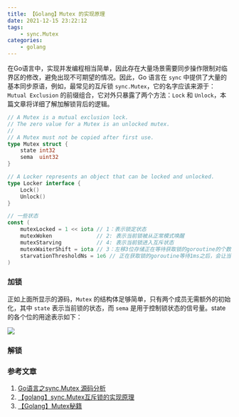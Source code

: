 ```yaml
---
title: 【Golang】Mutex 的实现原理
date: 2021-12-15 23:22:12
tags:
    - sync.Mutex
categories:
    - golang
---
```


在Go语言中，实现并发编程相当简单，因此存在大量场景需要同步操作限制对临界区的修改，避免出现不可期望的情况。因此，Go 语言在 `sync` 中提供了大量的基本同步原语，例如，最常见的互斥锁 `sync.Mutex`，它的名字应该来源于：`Mutual Exclusion` 的前缀组合，它对外只暴露了两个方法：`Lock` 和 `Unlock`，本篇文章将详细了解加解锁背后的逻辑。

```go
// A Mutex is a mutual exclusion lock.
// The zero value for a Mutex is an unlocked mutex.
//
// A Mutex must not be copied after first use.
type Mutex struct {
	state int32
	sema  uint32
}

// A Locker represents an object that can be locked and unlocked.
type Locker interface {
	Lock()
	Unlock()
}

// 一些状态
const (
	mutexLocked = 1 << iota // 1：表示锁定状态
	mutexWoken              // 2: 表示当前锁被从正常模式唤醒
	mutexStarving           // 4: 表示当前锁进入互斥状态
	mutexWaiterShift = iota // 3：左移3位存储正在等待获取锁的goroutine的个数
    starvationThresholdNs = 1e6 // 正在获取锁的goroutine等待1ms之后，会让当前锁进入饥饿模式
)
```

### 加锁

正如上面所显示的源码，`Mutex` 的结构体足够简单，只有两个成员无需额外的初始化，其中 `state` 表示当前锁的状态，而 `sema` 是用于控制锁状态的信号量。state 的各个位的用途表示如下：

![](mutex-state.png)

### 解锁

<!-- more -->

### 参考文章

1. [Go语言之sync.Mutex 源码分析](https://www.lixueduan.com/post/go/sync-mutex/)
2. [【golang】sync.Mutex互斥锁的实现原理](https://segmentfault.com/a/1190000023874384)
3. [【Golang】Mutex秘籍](https://www.bilibili.com/video/BV15V411n7fM?p=1)
